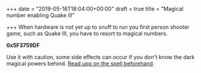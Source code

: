 +++
date = "2019-05-16T18:04:00+00:00"
draft = true
title = "Magical number enabling Quake III"

+++
When hardware is not yet up to snuff to run you first person shooter game, such as Quake III, you have to resort to magical numbers. 

**0x5F3759DF**

Use it with caution, some side effects can occur if you don't know the dark magical powers behind. [Read upp on the spell beforehand](https://en.wikipedia.org/wiki/Fast_inverse_square_root). 